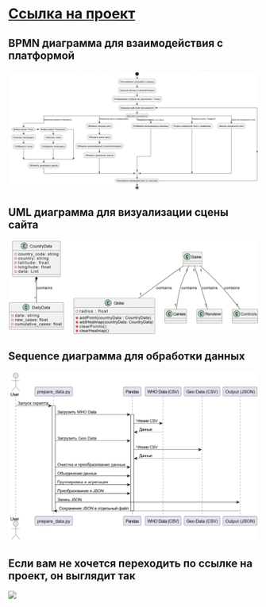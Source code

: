 # [Ссылка на проект](https://github.com/Data-Wrangling-and-Visualisation/Globe_covid_map/tree/main)

## BPMN диаграмма для взаимодействия с платформой
![BPMN](BPMN.png)
## UML диаграмма для визуализации сцены сайта
![UML](UML.png)
## Sequence диаграмма для обработки данных
![seq](Sequence.png)
## Если вам не хочется переходить по ссылке на проект, он выглядит так
![](https://github.com/Data-Wrangling-and-Visualisation/Globe_covid_map/blob/main/images/points.png)
